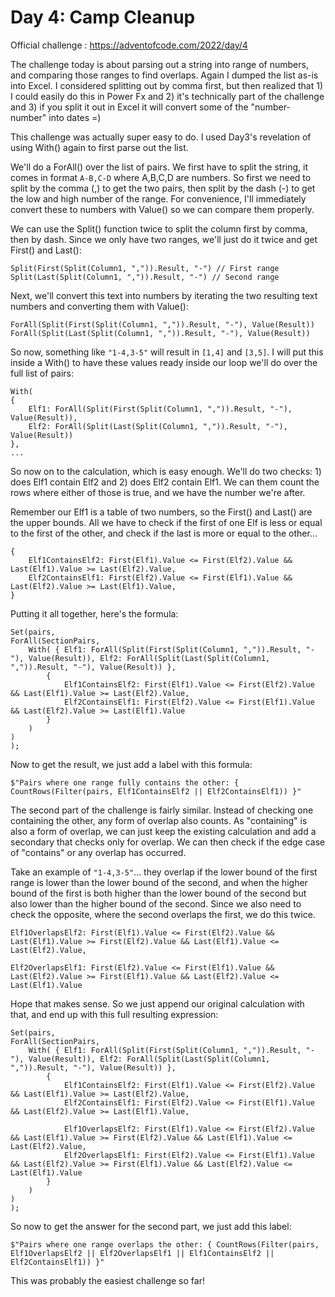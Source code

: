 # Day 4: Camp Cleanup
Official challenge : https://adventofcode.com/2022/day/4

The challenge today is about parsing out a string into range of numbers, and comparing those ranges to find overlaps. Again I dumped the list as-is into Excel. I considered splitting out by comma first, but then realized that 1) I could easily do this in Power Fx and 2) it's technically part of the challenge and 3) if you split it out in Excel it will convert some of the "number-number" into dates =)

This challenge was actually super easy to do. I used Day3's revelation of using With() again to first parse out the list.

We'll do a ForAll() over the list of pairs. We first have to split the string, it comes in format `A-B,C-D` where A,B,C,D are numbers. So first we need to split by the comma (,) to get the two pairs, then split by the dash (-) to get the low and high number of the range. For convenience, I'll immediately convert these to numbers with Value() so we can compare them properly.

We can use the Split() function twice to split the column first by comma, then by dash. Since we only have two ranges, we'll just do it twice and get First() and Last():

```
Split(First(Split(Column1, ",")).Result, "-") // First range
Split(Last(Split(Column1, ",")).Result, "-") // Second range
```

Next, we'll convert this text into numbers by iterating the two resulting text numbers and converting them with Value():

```
ForAll(Split(First(Split(Column1, ",")).Result, "-"), Value(Result))
ForAll(Split(Last(Split(Column1, ",")).Result, "-"), Value(Result))
```

So now, something like `"1-4,3-5"` will result in `[1,4]` and `[3,5]`. I will put this inside a With() to have these values ready inside our loop we'll do over the full list of pairs:

```
With(
{
    Elf1: ForAll(Split(First(Split(Column1, ",")).Result, "-"), Value(Result)),
    Elf2: ForAll(Split(Last(Split(Column1, ",")).Result, "-"), Value(Result))
},
...
```

So now on to the calculation, which is easy enough. We'll do two checks: 1) does Elf1 contain Elf2 and 2) does Elf2 contain Elf1. We can them count the rows where either of those is true, and we have the number we're after.

Remember our Elf1 is a table of two numbers, so the First() and Last() are the upper bounds. All we have to check if the first of one Elf is less or equal to the first of the other, and check if the last is more or equal to the other...

```
{
    Elf1ContainsElf2: First(Elf1).Value <= First(Elf2).Value && Last(Elf1).Value >= Last(Elf2).Value,
    Elf2ContainsElf1: First(Elf2).Value <= First(Elf1).Value && Last(Elf2).Value >= Last(Elf1).Value,
}
```

Putting it all together, here's the formula:

```
Set(pairs,
ForAll(SectionPairs,
    With( { Elf1: ForAll(Split(First(Split(Column1, ",")).Result, "-"), Value(Result)), Elf2: ForAll(Split(Last(Split(Column1, ",")).Result, "-"), Value(Result)) },
        {
            Elf1ContainsElf2: First(Elf1).Value <= First(Elf2).Value && Last(Elf1).Value >= Last(Elf2).Value,
            Elf2ContainsElf1: First(Elf2).Value <= First(Elf1).Value && Last(Elf2).Value >= Last(Elf1).Value
        }
    )
)
);
```

Now to get the result, we just add a label with this formula:

```
$"Pairs where one range fully contains the other: { CountRows(Filter(pairs, Elf1ContainsElf2 || Elf2ContainsElf1)) }"
```

The second part of the challenge is fairly similar. Instead of checking one containing the other, any form of overlap also counts. As "containing" is also a form of overlap, we can just keep the existing calculation and add a secondary that checks only for overlap. We can then check if the edge case of "contains" or any overlap has occurred.

Take an example of `"1-4,3-5"`... they overlap if the lower bound of the first range is lower than the lower bound of the second, and when the higher bound of the first is both higher than the lower bound of the second but also lower than the higher bound of the second. Since we also need to check the opposite, where the second overlaps the first, we do this twice.

```
Elf1OverlapsElf2: First(Elf1).Value <= First(Elf2).Value && Last(Elf1).Value >= First(Elf2).Value && Last(Elf1).Value <= Last(Elf2).Value,

Elf2OverlapsElf1: First(Elf2).Value <= First(Elf1).Value && Last(Elf2).Value >= First(Elf1).Value && Last(Elf2).Value <= Last(Elf1).Value
```

Hope that makes sense. So we just append our original calculation with that, and end up with this full resulting expression:

```
Set(pairs,
ForAll(SectionPairs,
    With( { Elf1: ForAll(Split(First(Split(Column1, ",")).Result, "-"), Value(Result)), Elf2: ForAll(Split(Last(Split(Column1, ",")).Result, "-"), Value(Result)) },
        {
            Elf1ContainsElf2: First(Elf1).Value <= First(Elf2).Value && Last(Elf1).Value >= Last(Elf2).Value,
            Elf2ContainsElf1: First(Elf2).Value <= First(Elf1).Value && Last(Elf2).Value >= Last(Elf1).Value,

            Elf1OverlapsElf2: First(Elf1).Value <= First(Elf2).Value && Last(Elf1).Value >= First(Elf2).Value && Last(Elf1).Value <= Last(Elf2).Value,
            Elf2OverlapsElf1: First(Elf2).Value <= First(Elf1).Value && Last(Elf2).Value >= First(Elf1).Value && Last(Elf2).Value <= Last(Elf1).Value
        }
    )
)
);
```

So now to get the answer for the second part, we just add this label:

```
$"Pairs where one range overlaps the other: { CountRows(Filter(pairs, Elf1OverlapsElf2 || Elf2OverlapsElf1 || Elf1ContainsElf2 || Elf2ContainsElf1)) }"
```

This was probably the easiest challenge so far!